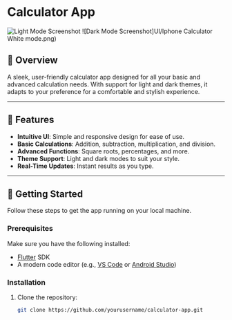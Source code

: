 # Calculator App

![Light Mode Screenshot](./path-to-light-mode-image.png)
![Dark Mode Screenshot]UI/Iphone Calculator White mode.png)

## 🌟 Overview
A sleek, user-friendly calculator app designed for all your basic and advanced calculation needs. With support for light and dark themes, it adapts to your preference for a comfortable and stylish experience.

---

## 🚀 Features
- **Intuitive UI**: Simple and responsive design for ease of use.
- **Basic Calculations**: Addition, subtraction, multiplication, and division.
- **Advanced Functions**: Square roots, percentages, and more.
- **Theme Support**: Light and dark modes to suit your style.
- **Real-Time Updates**: Instant results as you type.

---

## 🎯 Getting Started
Follow these steps to get the app running on your local machine.

### Prerequisites
Make sure you have the following installed:
- [Flutter](https://flutter.dev/) SDK
- A modern code editor (e.g., [VS Code](https://code.visualstudio.com/) or [Android Studio](https://developer.android.com/studio))

### Installation
1. Clone the repository:
   ```bash
   git clone https://github.com/yourusername/calculator-app.git
